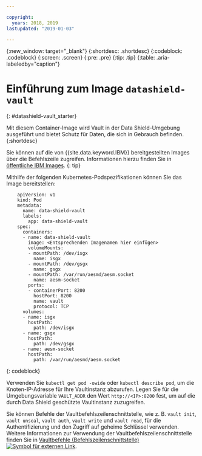 ```yaml
---

copyright:
  years: 2018, 2019
lastupdated: "2019-01-03"

---
```


{:new_window: target="_blank"}
{:shortdesc: .shortdesc}
{:codeblock: .codeblock}
{:screen: .screen}
{:pre: .pre}
{:tip: .tip}
{:table: .aria-labeledby="caption"}

# Einführung zum Image `datashield-vault`
{: #datashield-vault_starter}

Mit diesem Container-Image wird Vault in der Data Shield-Umgebung ausgeführt und bietet Schutz für Daten, die sich in Gebrauch befinden.
{:shortdesc}

Sie können auf die von {{site.data.keyword.IBM}} bereitgestellten Images über die Befehlszeile zugreifen. Informationen hierzu finden Sie in [öffentliche IBM Images](/docs/services/Registry/registry_public_images.html#public_images).
{: tip}

Mithilfe der folgenden Kubernetes-Podspezifikationen können Sie das Image bereitstellen:

```
    apiVersion: v1
    kind: Pod
    metadata:
      name: data-shield-vault
      labels:
        app: data-shield-vault
    spec:
      containers:
      - name: data-shield-vault
        image: <Entsprechenden Imagenamen hier einfügen>
        volumeMounts:
        - mountPath: /dev/isgx
          name: isgx
        - mountPath: /dev/gsgx
          name: gsgx
        - mountPath: /var/run/aesmd/aesm.socket
          name: aesm-socket
        ports:
        - containerPort: 8200
          hostPort: 8200
          name: vault
          protocol: TCP
      volumes:
      - name: isgx
        hostPath:
          path: /dev/isgx
      - name: gsgx
        hostPath:
          path: /dev/gsgx
      - name: aesm-socket
        hostPath:
          path: /var/run/aesmd/aesm.socket
```
{: codeblock}

Verwenden Sie `kubectl get pod -owide` oder `kubectl describe pod`, um die Knoten-IP-Adresse für Ihre Vaultinstanz abzurufen. Legen Sie für die Umgebungsvariable `VAULT_ADDR` den Wert `http://<IP>:8200` fest, um auf die durch Data Shield geschützte Vaultinstanz zuzugreifen.

Sie können Befehle der Vaultbefehlszeilenschnittstelle, wie z. B. `vault init`, `vault unseal`, `vault auth`, `vault write` und `vault read`, für die Authentifizierung und den Zugriff auf geheime Schlüssel verwenden. Weitere Informationen zur Verwendung der Vaultbefehlszeilenschnittstelle finden Sie in [Vaultbefehle (Befehlszeilenschnittstelle) ![Symbol für externen Link](../../../icons/launch-glyph.svg "Symbol für externen Link")](https://www.vaultproject.io/docs/commands/index.html).
